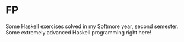 # FP
Some Haskell exercises solved in my Softmore year, second semester.
Some extremely advanced Haskell programming right here!
